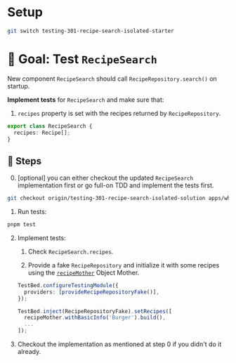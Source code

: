 # Setup

```sh
git switch testing-301-recipe-search-isolated-starter
```

# 🎯 Goal: Test `RecipeSearch`

New component `RecipeSearch` should call `RecipeRepository.search()` on startup.

**Implement tests** for `RecipeSearch` and make sure that:

1. `recipes` property is set with the recipes returned by `RecipeRepository`.

```ts
export class RecipeSearch {
  recipes: Recipe[];
}
```

## 📝 Steps

0. [optional] you can either checkout the updated `RecipeSearch` implementation first or go full-on TDD and implement the tests first.

```sh
git checkout origin/testing-301-recipe-search-isolated-solution apps/whiskmate/src/app/recipe/recipe-search.ng.ts
```

1. Run tests:

```sh
pnpm test
```

2. Implement tests:

   1. Check `RecipeSearch.recipes`.

   2. Provide a fake `RecipeRepository` and initialize it with some recipes using the [`recipeMother`](../apps/whiskmate/src/app/testing/recipe.mother.ts) Object Mother.

   ```ts
   TestBed.configureTestingModule({
     providers: [provideRecipeRepositoryFake()],
   });

   TestBed.inject(RecipeRepositoryFake).setRecipes([
     recipeMother.withBasicInfo('Burger').build(),
     ...
   ]);
   ```

3. Checkout the implementation as mentioned at step 0 if you didn't do it already.

